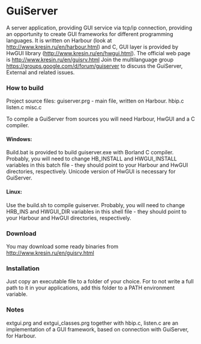 # GuiServer
A server application, providing GUI service via tcp/ip connection, providing an opportunity to create GUI frameworks for different programming languages.
It is written on Harbour (look at http://www.kresin.ru/en/harbour.html) and C, GUI layer is provided by HwGUI library (http://www.kresin.ru/en/hwgui.html).
The official web page is http://www.kresin.ru/en/guisrv.html
Join the multilanguage group https://groups.google.com/d/forum/guiserver to discuss the GuiServer, External and related issues.

### How to build
   Project source files:
      guiserver.prg    - main file, written on Harbour.
      hbip.c
      listen.c
      misc.c

   To compile a GuiServer from sources you will need Harbour, HwGUI and a C compiler.

#### Windows:
Build.bat is provided to build guiserver.exe with Borland C compiler.
Probably, you will need to change HB_INSTALL and HWGUI_INSTALL variables in this batch file - they should point to your Harbour and HwGUI directories, respectively.
Unicode version of HwGUI is necessary for GuiServer.

#### Linux:
Use the build.sh to compile guiserver.
Probably, you will need to change HRB_INS and HWGUI_DIR variables in this shell file - they should point to your Harbour and HwGUI directories, respectively.

### Download
   You may download some ready binaries from http://www.kresin.ru/en/guisrv.html

### Installation
   Just copy an executable file to a folder of your choice. For to not write a full path to it in your applications, add this folder to a PATH environment variable.

### Notes
   extgui.prg and extgui_classes.prg together with hbip.c, listen.c are an implementation of a GUI framework, based on connection with GuiServer, for Harbour.
